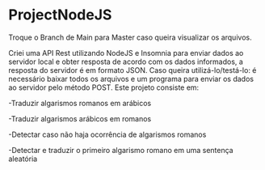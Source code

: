 # ProjectNodeJS

Troque o Branch de Main para Master caso queira visualizar os arquivos.

Criei uma API Rest utilizando NodeJS e Insomnia para enviar dados ao servidor local e obter resposta de acordo com os dados informados, a resposta do servidor é em formato JSON.
Caso queira utilizá-lo/testá-lo: é necessário baixar todos os arquivos e um programa para enviar os dados ao servidor pelo método POST.
Este projeto consiste em:


-Traduzir algarismos romanos em arábicos

-Traduzir algarismos arábicos em romanos

-Detectar caso não haja ocorrência de algarismos romanos

-Detectar e traduzir o primeiro algarismo romano em uma sentença aleatória
